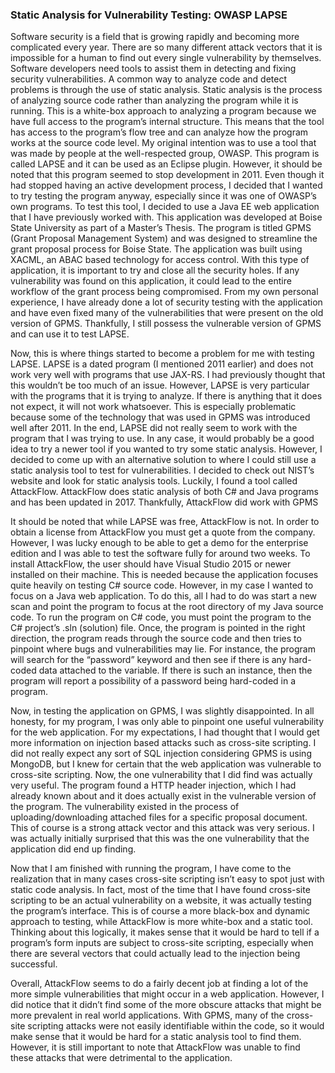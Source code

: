 ### Static Analysis for Vulnerability Testing: OWASP LAPSE


Software security is a field that is growing rapidly and becoming more complicated every year. There are so many different attack vectors that it is impossible for a human to find out every single vulnerability by themselves. Software developers need tools to assist them in detecting and fixing security vulnerabilities. A common way to analyze code and detect problems is through the use of static analysis. Static analysis is the process of analyzing source code rather than analyzing the program while it is running. This is a white-box approach to analyzing a program because we have full access to the program’s internal structure. This means that the tool has access to the program’s flow tree and can analyze how the program works at the source code level. My original intention was to use a tool that was made by people at the well-respected group, OWASP. This program is called LAPSE and it can be used as an Eclipse plugin. However, it should be noted that this program seemed to stop development in 2011. Even though it had stopped having an active development process, I decided that I wanted to try testing the program anyway, especially since it was one of OWASP’s own programs.
To test this tool, I decided to use a Java EE web application that I have previously worked with. This application was developed at Boise State University as part of a Master’s Thesis. The program is titled GPMS (Grant Proposal Management System) and was designed to streamline the grant proposal process for Boise State. The application was built using XACML, an ABAC based technology for access control. With this type of application, it is important to try and close all the security holes. If any vulnerability was found on this application, it could lead to the entire workflow of the grant process being compromised. From my own personal experience, I have already done a lot of security testing with the application and have even fixed many of the vulnerabilities that were present on the old version of GPMS. Thankfully, I still possess the vulnerable version of GPMS and can use it to test LAPSE. 

Now, this is where things started to become a problem for me with testing LAPSE. LAPSE is a dated program (I mentioned 2011 earlier) and does not work very well with programs that use JAX-RS. I had previously thought that this wouldn’t be too much of an issue. However, LAPSE is very particular with the programs that it is trying to analyze. If there is anything that it does not expect, it will not work whatsoever. This is especially problematic because some of the technology that was used in GPMS was introduced well after 2011. In the end, LAPSE did not really seem to work with the program that I was trying to use. In any case, it would probably be a good idea to try a newer tool if you wanted to try some static analysis. However, I decided to come up with an alternative solution to where I could still use a static analysis tool to test for vulnerabilities. I decided to check out NIST’s website and look for static analysis tools. Luckily, I found a tool called AttackFlow. AttackFlow does static analysis of both C# and Java programs and has been updated in 2017. Thankfully, AttackFlow did work with GPMS

It should be noted that while LAPSE was free, AttackFlow is not. In order to obtain a license from AttackFlow you must get a quote from the company. However, I was lucky enough to be able to get a demo for the enterprise edition and I was able to test the software fully for around two weeks. To install AttackFlow, the user should have Visual Studio 2015 or newer installed on their machine. This is needed because the application focuses quite heavily on testing C# source code. However, in my case I wanted to focus on a Java web application. To do this, all I had to do was start a new scan and point the program to focus at the root directory of my Java source code. To run the program on C# code, you must point the program to the C# project’s .sln (solution) file. Once, the program is pointed in the right direction, the program reads through the source code and then tries to pinpoint where bugs and vulnerabilities may lie. For instance, the program will search for the “password” keyword and then see if there is any hard-coded data attached to the variable. If there is such an instance, then the program will report a possibility of a password being hard-coded in a program.

Now, in testing the application on GPMS, I was slightly disappointed. In all honesty, for my program, I was only able to pinpoint one useful vulnerability for the web application. For my expectations, I had thought that I would get more information on injection based attacks such as cross-site scripting. I did not really expect any sort of SQL injection considering GPMS is using MongoDB, but I knew for certain that the web application was vulnerable to cross-site scripting. Now, the one vulnerability that I did find was actually very useful.  The program found a HTTP header injection, which I had already known about and it does actually exist in the vulnerable version of the program. The vulnerability existed in the process of uploading/downloading attached files for a specific proposal document. This of course is a strong attack vector and this attack was very serious. I was actually initially surprised that this was the one vulnerability that the application did end up finding.

Now that I am finished with running the program, I have come to the realization that in many cases cross-site scripting isn’t easy to spot just with static code analysis. In fact, most of the time that I have found cross-site scripting to be an actual vulnerability on a website, it was actually testing the program’s interface. This is of course a more black-box and dynamic approach to testing, while AttackFlow is more white-box and a static tool. Thinking about this logically, it makes sense that it would be hard to tell if a program’s form inputs are subject to cross-site scripting, especially when there are several vectors that could actually lead to the injection being successful.

Overall, AttackFlow seems to do a fairly decent job at finding a lot of the more simple vulnerabilities that might occur in a web application. However, I did notice that it didn’t find some of the more obscure attacks that might be more prevalent in real world applications. With GPMS, many of the cross-site scripting attacks were not easily identifiable within the code, so it would make sense that it would be hard for a static analysis tool to find them. However, it is still important to note that AttackFlow was unable to find these attacks that were detrimental to the application.

